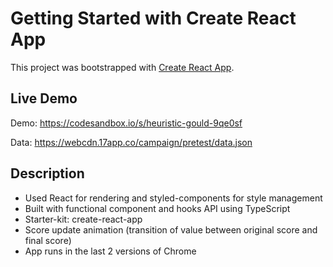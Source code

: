 # Getting Started with Create React App

This project was bootstrapped with [Create React App](https://github.com/facebook/create-react-app).

## Live Demo

Demo: https://codesandbox.io/s/heuristic-gould-9qe0sf

Data: https://webcdn.17app.co/campaign/pretest/data.json

## Description

- Used React for rendering and styled-components for style management
- Built with functional component and hooks API using TypeScript
- Starter-kit: create-react-app
- Score update animation (transition of value between original score and final score)
- App runs in the last 2 versions of Chrome
